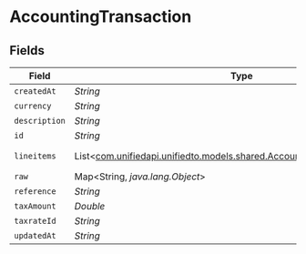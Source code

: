 # AccountingTransaction


## Fields

| Field                                                                                                                              | Type                                                                                                                               | Required                                                                                                                           | Description                                                                                                                        |
| ---------------------------------------------------------------------------------------------------------------------------------- | ---------------------------------------------------------------------------------------------------------------------------------- | ---------------------------------------------------------------------------------------------------------------------------------- | ---------------------------------------------------------------------------------------------------------------------------------- |
| `createdAt`                                                                                                                        | *String*                                                                                                                           | :heavy_minus_sign:                                                                                                                 | N/A                                                                                                                                |
| `currency`                                                                                                                         | *String*                                                                                                                           | :heavy_minus_sign:                                                                                                                 | N/A                                                                                                                                |
| `description`                                                                                                                      | *String*                                                                                                                           | :heavy_minus_sign:                                                                                                                 | N/A                                                                                                                                |
| `id`                                                                                                                               | *String*                                                                                                                           | :heavy_minus_sign:                                                                                                                 | N/A                                                                                                                                |
| `lineitems`                                                                                                                        | List<[com.unifiedapi.unifiedto.models.shared.AccountingTransactionLineitem](../../models/shared/AccountingTransactionLineitem.md)> | :heavy_minus_sign:                                                                                                                 | new field name                                                                                                                     |
| `raw`                                                                                                                              | Map<String, *java.lang.Object*>                                                                                                    | :heavy_minus_sign:                                                                                                                 | N/A                                                                                                                                |
| `reference`                                                                                                                        | *String*                                                                                                                           | :heavy_minus_sign:                                                                                                                 | N/A                                                                                                                                |
| `taxAmount`                                                                                                                        | *Double*                                                                                                                           | :heavy_minus_sign:                                                                                                                 | N/A                                                                                                                                |
| `taxrateId`                                                                                                                        | *String*                                                                                                                           | :heavy_minus_sign:                                                                                                                 | N/A                                                                                                                                |
| `updatedAt`                                                                                                                        | *String*                                                                                                                           | :heavy_minus_sign:                                                                                                                 | N/A                                                                                                                                |